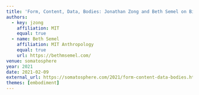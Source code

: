 ```yaml
---
title: 'Form, Content, Data, Bodies: Jonathan Zong and Beth Semel on Biometric Sans'
authors:
  - key: jzong
    affiliation: MIT
    equal: true
  - name: Beth Semel
    affiliation: MIT Anthropology
    equal: true
    url: https://bethmsemel.com/
venue: somatosphere
year: 2021
date: 2021-02-09
external_url: https://somatosphere.com/2021/form-content-data-bodies.html/
themes: [embodiment]
---
```

